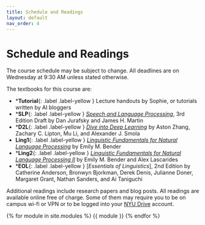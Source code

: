 ```yaml
---
title: Schedule and Readings
layout: default
nav_order: 4
---
```


# Schedule and Readings

The course schedule may be subject to change. All deadlines are on Wednesday at 9:30 AM unless stated otherwise.

The textbooks for this course are:

* ***Tutorial**{: .label .label-yellow } Lecture handouts by Sophie, or tutorials written by AI bloggers
* ***SLP**{: .label .label-yellow } [_Speech and Language Processing_](https://web.stanford.edu/~jurafsky/slp3/), 3rd Edition Draft by Dan Jurafsky and James H. Martin
* ***D2L**{: .label .label-yellow } [_Dive into Deep Learning_](https://d2l.ai/index.html) by Aston Zhang, Zachary C. Lipton, Mu Li, and Alexander J. Smola
* **Ling1**{: .label .label-yellow } [_Linguistic Fundamentals for Natural Language Processing_](https://link.springer.com/book/10.1007/978-3-031-02150-3) by Emily M. Bender
* ***Ling2**{: .label .label-yellow } [_Linguistic Fundamentals for Natural Language Processing II_](https://link.springer.com/book/10.1007/978-3-031-02172-5) by Emily M. Bender and Alex Lascarides
* ***EOL**{: .label .label-yellow } [_Essentials of Linguistics_], 2nd Edition by Catherine Anderson, Bronwyn Bjorkman, Derek Denis, Julianne Doner, Margaret Grant, Nathan Sanders, and Ai Taniguchi

Additional readings include research papers and blog posts. All readings are available online free of charge. Some of them may require you to be on campus wi-fi or VPN or to be logged into your [NYU Drive](https://www.nyu.edu/life/information-technology/communication-and-collaboration/document-collaboration-and-sharing/nyu-drive.html) account.

{% for module in site.modules %}
{{ module }}
{% endfor %}